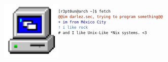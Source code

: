 <img align="left" height="170" src="computer.gif"/>

```diff
[r3pt0un@arch ~]$ fetch
@@im darlez.sec, trying to program something@@
+ im from México City
! i like rock
# and I like Unix-Like *Nix systems. <3
